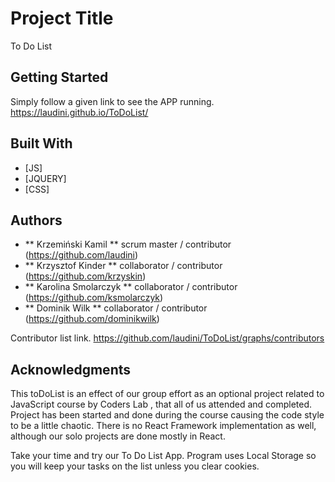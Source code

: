 # Project Title

To Do List 


## Getting Started

Simply follow a given link to see the APP running.
https://laudini.github.io/ToDoList/


## Built With

* [JS]
* [JQUERY]
* [CSS]


## Authors

* ** Krzemiński Kamil **      scrum master / contributor (https://github.com/laudini)
* ** Krzysztof Kinder **      collaborator / contributor (https://github.com/krzyskin)
* ** Karolina Smolarczyk **   collaborator / contributor (https://github.com/ksmolarczyk)
* ** Dominik Wilk **          collaborator / contributor (https://github.com/dominikwilk)

Contributor list link.
https://github.com/laudini/ToDoList/graphs/contributors 


## Acknowledgments

This toDoList is an effect of our group effort as an optional project related to JavaScript course by Coders Lab , that all of us attended and completed. 
Project has been started and done during the course causing the code style to be a little chaotic. There is no React Framework implementation as well, although our solo projects are done mostly in React.

Take your time and try our To Do List App. Program uses Local Storage so you will keep your tasks on the list unless you clear cookies. 

